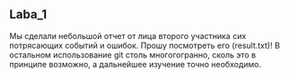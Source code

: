 ## Laba_1
Мы сделали небольшой отчет от лица второго участника сих потрясающих событий и ошибок. Прошу посмотреть его (result.txt)! В остальном использование git столь многогогранно, сколь это в принципе возможно, а дальнейшее изучение точно необходимо.
